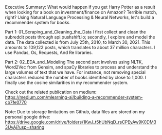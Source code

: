 
Executive Summary:
What would happen if you get Harry Potter as a result when looking for a book on investment/finance on Amazon? Terrible match, right?
Using Natural Language Processing & Neural Networks, let's build a recommender system for books.

Part 1: 01_Scraping_and_Cleaning_the_Data
I first collect and clean the subreddit posts through api.pushshift.io; secondly, I explore and model the data. The data collected is from July 25th, 2010, to March 30, 2021. This amounts to 109,122 posts, which translates to about 37 million characters. I use Pandas, Os, Requests, And Re libraries.

Part 2: 02_EDA_and_Modeling
The second part involves using NLTK, Word2Vec from Gensim, and spaCy libraries to process and understand the large volumes of text that we have. For instance, not removing special characters reduced the number of books identified by close to 1,000. I finally use the cosine similarities in my recommender system.

Check out the related publication on medium:
https://medium.com/mlearning-ai/building-a-recommender-system-cb7fe0770

Note: Due to storage limitations on Github, data files are stored on my personal google drive:
https://drive.google.com/drive/folders/1KwJ_t5hUbNqD_rsCPEyAw9K0DM33UyAj?usp=sharing
